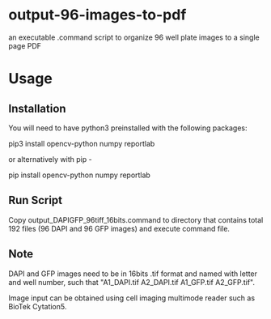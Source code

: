 # output-96-images-to-pdf
an executable .command script to organize 96 well plate images to a single page PDF  

# Usage

## **Installation**
You will need to have python3 preinstalled with the following packages:

pip3 install opencv-python numpy reportlab

or alternatively with pip -


pip install opencv-python numpy reportlab

## **Run Script**
Copy output_DAPIGFP_96tiff_16bits.command to directory that contains total 192 files (96 DAPI and 96 GFP images) and execute command file. 


## **Note**
DAPI and GFP images need to be in 16bits .tif format and named with letter and well number, such that "A1_DAPI.tif A2_DAPI.tif A1_GFP.tif A2_GFP.tif".

Image input can be obtained using cell imaging multimode reader such as BioTek Cytation5.
